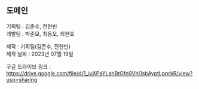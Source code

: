 ## 도메인

기획팀 : 김준수, 전현빈  
개발팀 : 박준모, 최동오, 최현호

제작 : 기획팀(김준수, 전현빈)  
제작 날짜 : 2023년 07월 19일

구글 드라이브 링크 : https://drive.google.com/file/d/1_iuXPaYLahBtGfn9VhI1sbAyptLpprkR/view?usp=sharing

